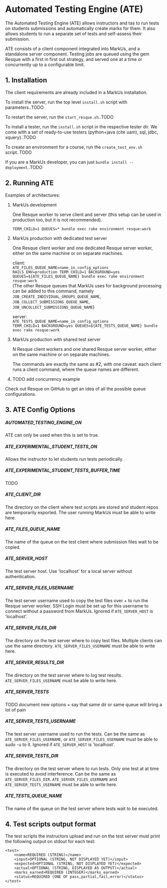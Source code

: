 Automated Testing Engine (ATE)
==============================

The Automated Testing Engine (ATE) allows instructors and tas to run tests on students submissions and automatically
create marks for them. It also allows students to run a separate set of tests and self-assess their submission.

ATE consists of a client component integrated into MarkUs, and a standalone server component. Testing jobs are queued
using the gem Resque with a first in first out strategy, and served one at a time or concurrently up to a configurable
limit.

## 1. Installation

The client requirements are already included in a MarkUs installation.

To install the server, run the top level `install.sh` script with parameters..TODO

To restart the server, run the `start_resque.sh`..TODO

To install a tester, run the `install.sh` script in the respective tester dir. We come with a set of ready-to-use
testers (python+java (cite uam), sql, jdbc, xquery)..TODO

To create an environment for a course, run the `create_test_env.sh` script..TODO

If you are a MarkUs developer, you can just `bundle install --deployment`..TODO

## 2. Running ATE

Examples of architectures:

1) MarkUs development

   One Resque worker to serve client and server (this setup can be used in production too, but it is not recommended).

   `TERM_CHILD=1 QUEUES=* bundle exec rake environment resque:work`

2) MarkUs production with dedicated test server

   One Resque client worker and one dedicated Resque server worker, either on the same machine or on separate machines.

   client:  
   `ATE_FILES_QUEUE_NAME=name_in_config_options`  
   `RAILS_ENV=production TERM_CHILD=1 BACKGROUND=yes QUEUES=${ATE_FILES_QUEUE_NAME} bundle exec rake environment
   resque:work`  
   (The other Resque queues that MarkUs uses for background processing can be added to this command, namely
   `JOB_CREATE_INDIVIDUAL_GROUPS_QUEUE_NAME`, `JOB_COLLECT_SUBMISSIONS_QUEUE_NAME`,
   `JOB_UNCOLLECT_SUBMISSIONS_QUEUE_NAME`)

   server:  
   `ATE_TESTS_QUEUE_NAME=name_in_config_options`  
   `TERM_CHILD=1 BACKGROUND=yes QUEUES=${ATE_TESTS_QUEUE_NAME} bundle exec rake resque:work`

3) MarkUs production with shared test server

   N Resque client workers and one shared Resque server worker, either on the same machine or on separate machines.

   The commands are exactly the same as #2, with one caveat: each client runs a client command, where the queue names
   are different.

4) TODO add concurrency example

Check out Resque on GitHub to get an idea of all the possible queue configurations.

## 3. ATE Config Options

##### AUTOMATED_TESTING_ENGINE_ON
ATE can only be used when this is set to true.
##### ATE_EXPERIMENTAL_STUDENT_TESTS_ON
Allows the instructor to let students run tests periodically.
##### ATE_EXPERIMENTAL_STUDENT_TESTS_BUFFER_TIME
TODO
##### ATE_CLIENT_DIR
The directory on the client where test scripts are stored and student repos are temporarily exported.
The user running MarkUs must be able to write here.
##### ATE_FILES_QUEUE_NAME
The name of the queue on the test client where submission files wait to be copied.
##### ATE_SERVER_HOST
The test server host. Use 'localhost' for a local server without authentication.
##### ATE_SERVER_FILES_USERNAME
The test server username used to copy the test files over + to run the Resque server worker.
SSH Login must be set up for this username to connect without a password from MarkUs.
Ignored if `ATE_SERVER_HOST` is 'localhost'.
##### ATE_SERVER_FILES_DIR
The directory on the test server where to copy test files. Multiple clients can use the same directory.
`ATE_SERVER_FILES_USERNAME` must be able to write here.
##### ATE_SERVER_RESULTS_DIR
The directory on the test server where to log test results.
`ATE_SERVER_FILES_USERNAME` must be able to write here.
##### ATE_SERVER_TESTS
TODO document new options + say that same dir or same queue will bring a lot of pain
##### ATE_SERVER_TESTS_USERNAME
The test server username used to run the tests.
Can be the same as `ATE_SERVER_FILES_USERNAME`, or `ATE_SERVER_FILES_USERNAME` must be able to sudo -u to it.
Ignored if `ATE_SERVER_HOST` is 'localhost'.
##### ATE_SERVER_TESTS_DIR
The directory on the test server where to run tests. Only one test at at time is executed to avoid interference.
Can be the same as `ATE_SERVER_FILES_DIR`.
`ATE_SERVER_FILES_USERNAME` and `ATE_SERVER_TESTS_USERNAME` must be able to write here.
##### ATE_TESTS_QUEUE_NAME
The name of the queue on the test server where tests wait to be executed.

## 4. Test scripts output format

The test scripts the instructors upload and run on the test server must print the following output on stdout for each
test:

```
<test>
    <name>REQUIRED (STRING)</name>
    <input>OPTIONAL (STRING, NOT DISPLAYED YET)</input>
    <expected>OPTIONAL (STRING, NOT DISPLAYED YET)</expected>
    <actual>OPTIONAL (STRING, DISPLAYED AS OUTPUT)</actual>
    <marks_earned>REQUIRED (INTEGER)</marks_earned>
    <status>REQUIRED (ONE OF pass,partial,fail,error)</status>
</test>
```
